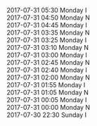 2017-07-31 05:30 Monday  I  
2017-07-31 04:50 Monday  N  
2017-07-31 04:45 Monday  I  
2017-07-31 03:35 Monday  N  
2017-07-31 03:25 Monday  I  
2017-07-31 03:10 Monday  N  
2017-07-31 03:00 Monday  I  
2017-07-31 02:45 Monday  N  
2017-07-31 02:40 Monday  I  
2017-07-31 02:00 Monday  N  
2017-07-31 01:55 Monday  I  
2017-07-31 01:05 Monday  N  
2017-07-31 00:05 Monday  I  
2017-07-31 00:00 Monday  N  
2017-07-30 22:30 Sunday  I  
